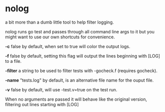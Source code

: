 nolog
=====

a bit more than a dumb little tool to help filter logging.


nolog runs go test and passes through all command line args to it but you might want to use our own shortcuts for convenience.  

  **-c** false by default, when set to true will color the output logs.

  **-f** false by default, setting this flag will output the lines beginning with [LOG] to a file.

  **-filter** a string to be used to filter tests with -gocheck.f (requires gocheck).

  **-name** "tests.log" by default, is an alternative file name for the ouput file.

  **-v** false by default, will use -test.v=true on the test run.

When no arguments are passed it will behave like the original version, filtering out lines starting with [LOG]
